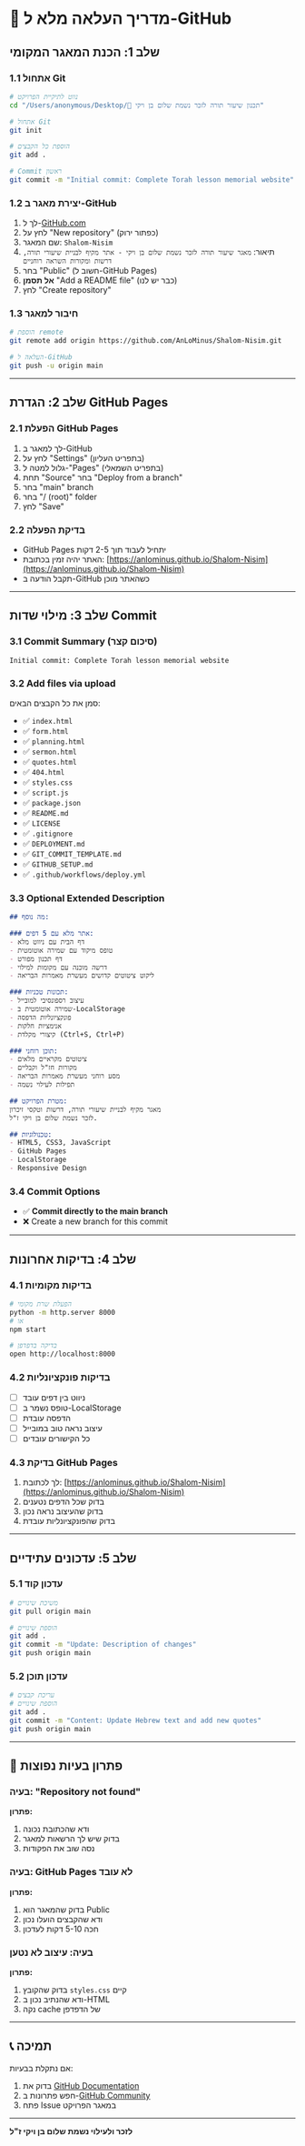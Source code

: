 # 🚀 מדריך העלאה מלא ל-GitHub

## שלב 1: הכנת המאגר המקומי

### 1.1 אתחול Git

```bash
# נווט לתיקיית הפרויקט
cd "/Users/anonymous/Desktop/📜 תכנון שיעור תורה לזכר נשמת שלום בן ויקי"

# אתחול Git
git init

# הוספת כל הקבצים
git add .

# Commit ראשון
git commit -m "Initial commit: Complete Torah lesson memorial website"
```

### 1.2 יצירת מאגר ב-GitHub

1. לך ל-[GitHub.com](https://github.com)
2. לחץ על "New repository" (כפתור ירוק)
3. שם המאגר: `Shalom-Nisim`
4. תיאור: `מאגר שיעור תורה לזכר נשמת שלום בן ויקי - אתר מקיף לבניית שיעורי תורה, דרשות ומקורות השראה רוחניים`
5. בחר "Public" (חשוב ל-GitHub Pages)
6. **אל תסמן** "Add a README file" (כבר יש לנו)
7. לחץ "Create repository"

### 1.3 חיבור למאגר

```bash
# הוספת remote
git remote add origin https://github.com/AnLoMinus/Shalom-Nisim.git

# העלאה ל-GitHub
git push -u origin main
```

---

## שלב 2: הגדרת GitHub Pages

### 2.1 הפעלת GitHub Pages

1. לך למאגר ב-GitHub
2. לחץ על "Settings" (בתפריט העליון)
3. גלול למטה ל-"Pages" (בתפריט השמאלי)
4. תחת "Source" בחר "Deploy from a branch"
5. בחר "main" branch
6. בחר "/ (root)" folder
7. לחץ "Save"

### 2.2 בדיקת הפעלה

- GitHub Pages יתחיל לעבוד תוך 2-5 דקות
- האתר יהיה זמין בכתובת: [https://anlominus.github.io/Shalom-Nisim](https://anlominus.github.io/Shalom-Nisim)
- תקבל הודעה ב-GitHub כשהאתר מוכן

---

## שלב 3: מילוי שדות Commit

### 3.1 Commit Summary (סיכום קצר)

```
Initial commit: Complete Torah lesson memorial website
```

### 3.2 Add files via upload

סמן את כל הקבצים הבאים:

- ✅ `index.html`
- ✅ `form.html`
- ✅ `planning.html`
- ✅ `sermon.html`
- ✅ `quotes.html`
- ✅ `404.html`
- ✅ `styles.css`
- ✅ `script.js`
- ✅ `package.json`
- ✅ `README.md`
- ✅ `LICENSE`
- ✅ `.gitignore`
- ✅ `DEPLOYMENT.md`
- ✅ `GIT_COMMIT_TEMPLATE.md`
- ✅ `GITHUB_SETUP.md`
- ✅ `.github/workflows/deploy.yml`

### 3.3 Optional Extended Description

```markdown
## מה נוסף:

### אתר מלא עם 5 דפים:
- דף הבית עם ניווט מלא
- טופס מיקוד עם שמירה אוטומטית
- דף תכנון מפורט
- דרשה מוכנה עם מקומות למילוי
- ליקוט ציטוטים קדושים מעשרת מאמרות הבריאה

### תכונות טכניות:
- עיצוב רספונסיבי למובייל
- שמירה אוטומטית ב-LocalStorage
- פונקציונליות הדפסה
- אנימציות חלקות
- קיצורי מקלדת (Ctrl+S, Ctrl+P)

### תוכן רוחני:
- ציטוטים מקראיים מלאים
- מקורות חז"ל וקבליים
- מסע רוחני מעשרת מאמרות הבריאה
- תפילות לעילוי נשמה

## מטרת הפרויקט:
מאגר מקיף לבניית שיעורי תורה, דרשות וטקסי זיכרון 
לזכר נשמת שלום בן ויקי ז"ל.

## טכנולוגיות:
- HTML5, CSS3, JavaScript
- GitHub Pages
- LocalStorage
- Responsive Design
```

### 3.4 Commit Options

- ✅ **Commit directly to the main branch**
- ❌ Create a new branch for this commit

---

## שלב 4: בדיקות אחרונות

### 4.1 בדיקות מקומיות

```bash
# הפעלת שרת מקומי
python -m http.server 8000
# או
npm start

# בדיקה בדפדפן
open http://localhost:8000
```

### 4.2 בדיקות פונקציונליות

- [ ] ניווט בין דפים עובד
- [ ] טופס נשמר ב-LocalStorage
- [ ] הדפסה עובדת
- [ ] עיצוב נראה טוב במובייל
- [ ] כל הקישורים עובדים

### 4.3 בדיקת GitHub Pages

1. לך לכתובת: [https://anlominus.github.io/Shalom-Nisim](https://anlominus.github.io/Shalom-Nisim)
2. בדוק שכל הדפים נטענים
3. בדוק שהעיצוב נראה נכון
4. בדוק שהפונקציונליות עובדת

---

## שלב 5: עדכונים עתידיים

### 5.1 עדכון קוד

```bash
# משיכת שינויים
git pull origin main

# הוספת שינויים
git add .
git commit -m "Update: Description of changes"
git push origin main
```

### 5.2 עדכון תוכן

```bash
# עריכת קבצים
# הוספת שינויים
git add .
git commit -m "Content: Update Hebrew text and add new quotes"
git push origin main
```

---

## 🔧 פתרון בעיות נפוצות

### בעיה: "Repository not found"

**פתרון:**

1. ודא שהכתובת נכונה
2. בדוק שיש לך הרשאות למאגר
3. נסה שוב את הפקודות

### בעיה: GitHub Pages לא עובד

**פתרון:**

1. בדוק שהמאגר הוא Public
2. ודא שהקבצים הועלו נכון
3. חכה 5-10 דקות לעדכון

### בעיה: עיצוב לא נטען

**פתרון:**

1. בדוק שהקובץ `styles.css` קיים
2. ודא שהנתיב נכון ב-HTML
3. נקה cache של הדפדפן

---

## 📞 תמיכה

אם נתקלת בבעיות:

1. בדוק את [GitHub Documentation](https://docs.github.com)
2. חפש פתרונות ב-[GitHub Community](https://github.community)
3. פתח Issue במאגר הפרויקט

---

**לזכר ולעילוי נשמת שלום בן ויקי ז"ל**
